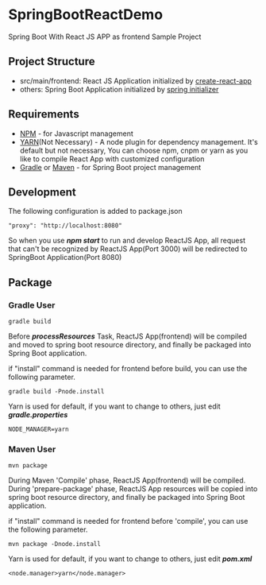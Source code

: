 # SpringBootReactDemo
Spring Boot With React JS APP as frontend Sample Project

## Project Structure
* src/main/frontend: React JS Application initialized by [create-react-app](https://github.com/facebook/create-react-app)
* others: Spring Boot Application initialized by [spring initializer](https://start.spring.io/)

## Requirements
* [NPM](https://www.npmjs.com/) - for Javascript management
* [YARN](https://github.com/yarnpkg/yarn)(Not Necessary) -  A node plugin for dependency management. It's default but not necessary, You can choose npm, cnpm or yarn as you like to compile React App with customized configuration  
* [Gradle](https://gradle.org) or [Maven](https://maven.apache.org) - for Spring Boot project management

## Development
The following configuration is added to package.json
```
"proxy": "http://localhost:8080"
```
So when you use ***npm start*** to run and develop ReactJS App, all request that can't be recognized by ReactJS App(Port 3000) will be redirected to SpringBoot Application(Port 8080)

## Package
### Gradle User
```
gradle build
```
Before ***processResources*** Task, ReactJS App(frontend) will be compiled and moved to spring boot resource directory, and finally be packaged into Spring Boot application.</br>
<p>
if "install" command is needed for frontend before build, you can use the following parameter.

```
gradle build -Pnode.install
```
</p>

Yarn is used for default, if you want to change to others, just edit ***gradle.properties***
```
NODE_MANAGER=yarn
```

### Maven User
```
mvn package
```
During Maven 'Compile' phase, ReactJS App(frontend) will be compiled. During 'prepare-package' phase, ReactJS App resources will be copied into spring boot resource directory, and finally be packaged into Spring Boot application.
<p>
if "install" command is needed for frontend before 'compile', you can use the following parameter.

```
mvn package -Dnode.install
```
</p>

Yarn is used for default, if you want to change to others, just edit ***pom.xml***
```
<node.manager>yarn</node.manager>
```